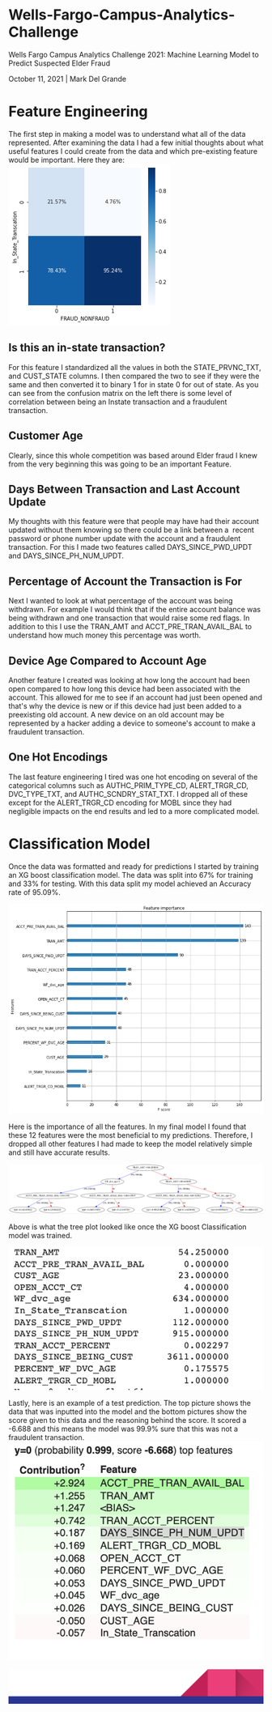 # Wells-Fargo-Campus-Analytics-Challenge

Wells Fargo Campus Analytics Challenge 2021: Machine Learning Model to
Predict Suspected Elder Fraud

October 11, 2021 | Mark Del Grande

Feature Engineering 
===================

The first step in making a model was to understand what all of the data
represented. After examining the data I had a few initial thoughts about
what useful features I could create from the data and which pre-existing
feature would be important. Here they are:![](image4.png)

Is this an in-state transaction? 
--------------------------------

For this feature I standardized all the values in both the
STATE\_PRVNC\_TXT, and CUST\_STATE columns. I then compared the two to
see if they were the same and then converted it to binary 1 for in state
0 for out of state. As you can see from the confusion matrix on the left
there is some level of correlation between being an Instate transaction
and a fraudulent transaction.

Customer Age 
------------

Clearly, since this whole competition was based around Elder fraud I
knew from the very beginning this was going to be an important Feature.

Days Between Transaction and Last Account Update 
------------------------------------------------

My thoughts with this feature were that people may have had their
account updated without them knowing so there could be a link between a
 recent password or phone number update with the account and a
fraudulent transaction. For this I made two features called
DAYS\_SINCE\_PWD\_UPDT and DAYS\_SINCE\_PH\_NUM\_UPDT.

Percentage of Account the Transaction is For 
--------------------------------------------

Next I wanted to look at what percentage of the account was being
withdrawn. For example I would think that if the entire account balance
was being withdrawn and one transaction that would raise some red flags.
In addition to this I use the TRAN\_AMT and ACCT\_PRE\_TRAN\_AVAIL\_BAL
to understand how much money this percentage was worth.

Device Age Compared to Account Age 
----------------------------------

Another feature I created was looking at how long the account had been
open compared to how long this device had been associated with the
account. This allowed for me to see if an account had just been opened
and that's why the device is new or if this device had just been added
to a preexisting old account. A new device on an old account may be
represented by a hacker adding a device to someone's account to make a
fraudulent transaction.

One Hot Encodings
-----------------

The last feature engineering I tired was one hot encoding on several of
the categorical columns such as AUTHC\_PRIM\_TYPE\_CD, ALERT\_TRGR\_CD,
DVC\_TYPE\_TXT, and AUTHC\_SCNDRY\_STAT\_TXT. I dropped all of these
except for the ALERT\_TRGR\_CD encoding for MOBL since they had
negligible impacts on the end results and led to a more complicated
model.


Classification Model 
====================

Once the data was formatted and ready for predictions I started by
training an XG boost classification model. The data was split into 67%
for training and 33% for testing. With this data split my model achieved
an Accuracy rate of 95.09%.

![](image2.png)

Here is the importance of all the features. In my final model I found
that these 12 features were the most beneficial to my predictions.
Therefore, I dropped all other features I had made to keep the model
relatively simple and still have accurate results.

![](image5.png)

Above is what the tree plot looked like once the XG boost Classification
model was trained.

![](image3.png)

Lastly, here is an example of a test prediction. The top picture shows
the data that was inputted into the model and the bottom pictures show
the score given to this data and the reasoning behind the score. It
scored a -6.688 and this means the model was 99.9% sure that this was
not a fraudulent transaction. ![](image1.png)

![](image6.png "footer graphic")

